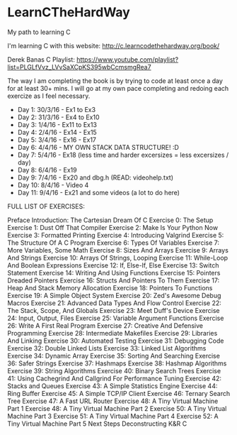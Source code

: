 # LearnCTheHardWay
My path to learning C

I'm learning C with this website: http://c.learncodethehardway.org/book/

Derek Banas C Playlist: https://www.youtube.com/playlist?list=PLGLfVvz_LVvSaXCpKS395wbCcmsmgRea7

The way I am completing the book is by trying to code at least once a day for at least 30+ mins.
I will go at my own pace completing and redoing each exercize as I feel necessary.

- Day 1: 30/3/16 - Ex1 to Ex3
- Day 2: 31/3/16 - Ex4 to Ex10
- Day 3: 1/4/16 - Ex11 to Ex13
- Day 4: 2/4/16 - Ex14 - Ex15
- Day 5: 3/4/16 - Ex16 - Ex17
- Day 6: 4/4/16 - MY OWN STACK DATA STRUCTURE! :D
- Day 7: 5/4/16 - Ex18 (less time and harder excersizes = less excersizes / day)
- Day 8: 6/4/16 - Ex19
- Day 9: 7/4/16 - Ex20 and dbg.h (READ: videohelp.txt)
- Day 10: 8/4/16 - Video 4 
- Day 11: 9/4/16 - Ex21 and some videos (a lot to do here)



FULL LIST OF EXERCISES:

Preface
Introduction: The Cartesian Dream Of C
Exercise 0: The Setup
Exercise 1: Dust Off That Compiler
Exercise 2: Make Is Your Python Now
Exercise 3: Formatted Printing
Exercise 4: Introducing Valgrind
Exercise 5: The Structure Of A C Program
Exercise 6: Types Of Variables
Exercise 7: More Variables, Some Math
Exercise 8: Sizes And Arrays
Exercise 9: Arrays And Strings
Exercise 10: Arrays Of Strings, Looping
Exercise 11: While-Loop And Boolean Expressions
Exercise 12: If, Else-If, Else
Exercise 13: Switch Statement
Exercise 14: Writing And Using Functions
Exercise 15: Pointers Dreaded Pointers
Exercise 16: Structs And Pointers To Them
Exercise 17: Heap And Stack Memory Allocation
Exercise 18: Pointers To Functions
Exercise 19: A Simple Object System
Exercise 20: Zed's Awesome Debug Macros
Exercise 21: Advanced Data Types And Flow Control
Exercise 22: The Stack, Scope, And Globals
Exercise 23: Meet Duff's Device
Exercise 24: Input, Output, Files
Exercise 25: Variable Argument Functions
Exercise 26: Write A First Real Program
Exercise 27: Creative And Defensive Programming
Exercise 28: Intermediate Makefiles
Exercise 29: Libraries And Linking
Exercise 30: Automated Testing
Exercise 31: Debugging Code
Exercise 32: Double Linked Lists
Exercise 33: Linked List Algorithms
Exercise 34: Dynamic Array
Exercise 35: Sorting And Searching
Exercise 36: Safer Strings
Exercise 37: Hashmaps
Exercise 38: Hashmap Algorithms
Exercise 39: String Algorithms
Exercise 40: Binary Search Trees
Exercise 41: Using Cachegrind And Callgrind For Performance Tuning
Exercise 42: Stacks and Queues
Exercise 43: A Simple Statistics Engine
Exercise 44: Ring Buffer
Exercise 45: A Simple TCP/IP Client
Exercise 46: Ternary Search Tree
Exercise 47: A Fast URL Router
Exercise 48: A Tiny Virtual Machine Part 1
Exercise 48: A Tiny Virtual Machine Part 2
Exercise 50: A Tiny Virtual Machine Part 3
Exercise 51: A Tiny Virtual Machine Part 4
Exercise 52: A Tiny Virtual Machine Part 5
Next Steps
Deconstructing K&R C
